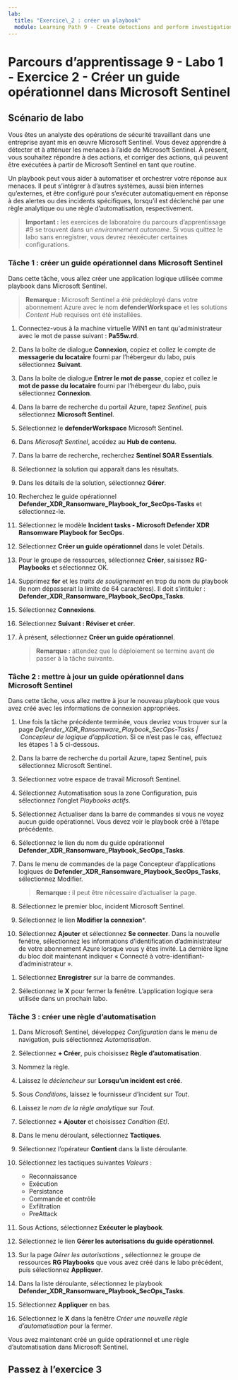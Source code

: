 ```yaml
---
lab:
  title: "Exercice\_2 : créer un playbook"
  module: Learning Path 9 - Create detections and perform investigations using Microsoft Sentinel
---
```


# Parcours d’apprentissage 9 - Labo 1 - Exercice 2 - Créer un guide opérationnel dans Microsoft Sentinel

## Scénario de labo

Vous êtes un analyste des opérations de sécurité travaillant dans une entreprise ayant mis en œuvre Microsoft Sentinel. Vous devez apprendre à détecter et à atténuer les menaces à l’aide de Microsoft Sentinel. À présent, vous souhaitez répondre à des actions, et corriger des actions, qui peuvent être exécutées à partir de Microsoft Sentinel en tant que routine.

Un playbook peut vous aider à automatiser et orchestrer votre réponse aux menaces. Il peut s’intégrer à d’autres systèmes, aussi bien internes qu’externes, et être configuré pour s’exécuter automatiquement en réponse à des alertes ou des incidents spécifiques, lorsqu’il est déclenché par une règle analytique ou une règle d’automatisation, respectivement.

>**Important :** les exercices de laboratoire du parcours d’apprentissage #9 se trouvent dans un *environnement autonome*. Si vous quittez le labo sans enregistrer, vous devrez réexécuter certaines configurations.

### Tâche 1 : créer un guide opérationnel dans Microsoft Sentinel

Dans cette tâche, vous allez créer une application logique utilisée comme playbook dans Microsoft Sentinel.

>**Remarque :** Microsoft Sentinel a été prédéployé dans votre abonnement Azure avec le nom **defenderWorkspace** et les solutions *Content Hub* requises ont été installées.

1. Connectez-vous à la machine virtuelle WIN1 en tant qu'administrateur avec le mot de passe suivant : **Pa55w.rd**.  

1. Dans la boîte de dialogue **Connexion**, copiez et collez le compte de **messagerie du locataire** fourni par l’hébergeur du labo, puis sélectionnez **Suivant**.

1. Dans la boîte de dialogue **Entrer le mot de passe**, copiez et collez le **mot de passe du locataire** fourni par l’hébergeur du labo, puis sélectionnez **Connexion**.

1. Dans la barre de recherche du portail Azure, tapez *Sentinel*, puis sélectionnez **Microsoft Sentinel**.

1. Sélectionnez le **defenderWorkspace** Microsoft Sentinel.

1. Dans *Microsoft Sentinel*, accédez au **Hub de contenu**.

1. Dans la barre de recherche, recherchez **Sentinel SOAR Essentials**.

1. Sélectionnez la solution qui apparaît dans les résultats.

1. Dans les détails de la solution, sélectionnez **Gérer**.

1. Recherchez le guide opérationnel **Defender_XDR_Ransomware_Playbook_for_SecOps-Tasks** et sélectionnez-le.

1. Sélectionnez le modèle **Incident tasks - Microsoft Defender XDR Ransomware Playbook for SecOps**.

1. Sélectionnez **Créer un guide opérationnel** dans le volet Détails.

1. Pour le groupe de ressources, sélectionnez **Créer**, saisissez **RG-Playbooks** et sélectionnez OK.

1. Supprimez **for** et les *traits de soulignement* en trop du nom du playbook (le nom dépasserait la limite de 64 caractères). Il doit s’intituler : **Defender_XDR_Ransomware_Playbook_SecOps_Tasks**.

1. Sélectionnez **Connexions**.

1. Sélectionnez **Suivant : Réviser et créer**.

1. À présent, sélectionnez **Créer un guide opérationnel**.

    >**Remarque :** attendez que le déploiement se termine avant de passer à la tâche suivante.

### Tâche 2 : mettre à jour un guide opérationnel dans Microsoft Sentinel

Dans cette tâche, vous allez mettre à jour le nouveau playbook que vous avez créé avec les informations de connexion appropriées.

1. Une fois la tâche précédente terminée, vous devriez vous trouver sur la page *Defender_XDR_Ransomware_Playbook_SecOps-Tasks | Concepteur de logique d’application*. Si ce n’est pas le cas, effectuez les étapes 1 à 5 ci-dessous.

1. Dans la barre de recherche du portail Azure, tapez Sentinel, puis sélectionnez Microsoft Sentinel.

1. Sélectionnez votre espace de travail Microsoft Sentinel.

1. Sélectionnez Automatisation sous la zone Configuration, puis sélectionnez l’onglet *Playbooks actifs*.

1. Sélectionnez Actualiser dans la barre de commandes si vous ne voyez aucun guide opérationnel. Vous devez voir le playbook créé à l’étape précédente.

1. Sélectionnez le lien du nom du guide opérationnel **Defender_XDR_Ransomware_Playbook_SecOps_Tasks**.

1. Dans le menu de commandes de la page Concepteur d’applications logiques de **Defender_XDR_Ransomware_Playbook_SecOps_Tasks**, sélectionnez Modifier.

    >**Remarque :** il peut être nécessaire d’actualiser la page.

1. Sélectionnez le premier bloc, incident Microsoft Sentinel.

1. Sélectionnez le lien **Modifier la connexion***.

1. Sélectionnez **Ajouter** et sélectionnez **Se connecter**. Dans la nouvelle fenêtre, sélectionnez les informations d’identification d’administrateur de votre abonnement Azure lorsque vous y êtes invité. La dernière ligne du bloc doit maintenant indiquer « Connecté à votre-identifiant-d’administrateur ».

<!--- 1. Below within the logic split (+ sign), select Add an action to incident.--->

1. Sélectionnez **Enregistrer** sur la barre de commandes.

1. Sélectionnez le **X** pour fermer la fenêtre. L’application logique sera utilisée dans un prochain labo.

### Tâche 3 : créer une règle d’automatisation

1. Dans Microsoft Sentinel, développez *Configuration* dans le menu de navigation, puis sélectionnez *Automatisation*.

1. Sélectionnez **+ Créer**, puis choisissez **Règle d’automatisation**.

1. Nommez la règle.

1. Laissez le *déclencheur* sur **Lorsqu’un incident est créé**.

1. Sous *Conditions*, laissez le fournisseur d’incident sur *Tout*.

1. Laissez le *nom de la règle analytique* sur *Tout*.

1. Sélectionnez **+ Ajouter** et choisissez *Condition (Et)*.

1. Dans le menu déroulant, sélectionnez **Tactiques**.

1. Sélectionnez l’opérateur **Contient** dans la liste déroulante.

1. Sélectionnez les tactiques suivantes *Valeurs* :
    - Reconnaissance
    - Exécution
    - Persistance
    - Commande et contrôle
    - Exfiltration
    - PreAttack

1. Sous Actions, sélectionnez **Exécuter le playbook**.

1. Sélectionnez le lien **Gérer les autorisations du guide opérationnel**.

1. Sur la page *Gérer les autorisations* , sélectionnez le groupe de ressources **RG Playbooks** que vous avez créé dans le labo précédent, puis sélectionnez **Appliquer**.

1. Dans la liste déroulante, sélectionnez le playbook **Defender_XDR_Ransomware_Playbook_SecOps_Tasks**.

1. Sélectionnez **Appliquer** en bas.

1. Sélectionnez le **X** dans la fenêtre *Créer une nouvelle règle d’automatisation* pour la fermer.

Vous avez maintenant créé un guide opérationnel et une règle d’automatisation dans Microsoft Sentinel.

## Passez à l’exercice 3
